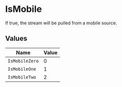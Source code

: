 # IsMobile

If true, the stream will be pulled from a mobile source.


## Values

| Name           | Value          |
| -------------- | -------------- |
| `IsMobileZero` | 0              |
| `IsMobileOne`  | 1              |
| `IsMobileTwo`  | 2              |